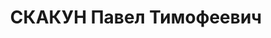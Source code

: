 ---
title: СКАКУН Павел Тимофеевич
description: "Род. в 1893, Свердловская обл., Тагильский р-н, п. Висим, русский. Проживал:\
  \ Свердловская обл., Тагильский р-н, п. Висим. Трест \"Союззолото\", старатель.\
  \ \n  Арестован 31.12.1936. Приговор: 04.05.1937 – ВМН. Расстрелян 04.05.1937"
---